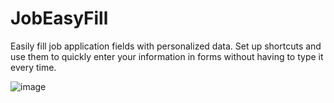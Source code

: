 # JobEasyFill
Easily fill job application fields with personalized data. Set up shortcuts and use them to quickly enter your information in forms without having to type it every time.

![image](https://github.com/user-attachments/assets/aad4b0dd-e91f-4bf8-96be-fabef3c9c0da)
